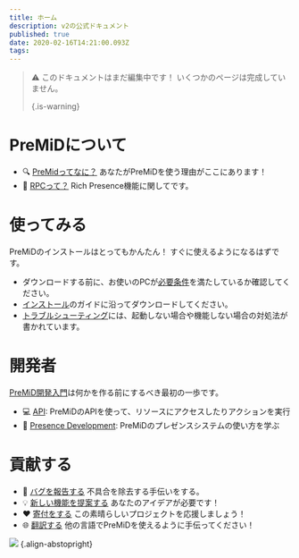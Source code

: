 ```yaml
---
title: ホーム
description: v2の公式ドキュメント
published: true
date: 2020-02-16T14:21:00.093Z
tags: 
---
```


> :warning: このドキュメントはまだ編集中です！ いくつかのページは完成していません。 
> 
> {.is-warning}

# PreMiDについて
- :mag: [PreMidってなに？](/about) あなたがPreMiDを使う理由がここにあります！
- :link: [RPCって？](https://discordapp.com/rich-presence) Rich Presence機能に関してです。

# 使ってみる

PreMiDのインストールはとってもかんたん！ すぐに使えるようになるはずです。

- ダウンロードする前に、お使いのPCが[必要条件](/install/requirements)を満たしているか確認してください。
- [インストール](/install)のガイドに沿ってダウンロードしてください。
- [トラブルシューティング](/troubleshooting)には、起動しない場合や機能しない場合の対処法が書かれています。

# 開発者

[PreMiD開発入門](/dev)は何かを作る前にするべき最初の一歩です。

- :computer: [API](/dev/api): PreMiDのAPIを使って、リソースにアクセスしたりアクションを実行
- :wrench: [Presence Development](/dev/presence): PreMiDのプレゼンスシステムの使い方を学ぶ

# 貢献する
- :bug: [バグを報告する](https://github.com/PreMiD) 不具合を除去する手伝いをする。
- :bulb: [新しい機能を提案する](https://discord.gg/premid) あなたのアイデアが必要です！
- :heart: [寄付をする](https://www.patreon.com/Timeraa) この素晴らしいプロジェクトを応援しましょう！
- :globe_with_meridians: [翻訳する](https://translate.premid.app) 他の言語でPreMiDを使えるように手伝ってください！

![](https://beta.premid.app/img/logo.2b414dc2.gif) {.align-abstopright}